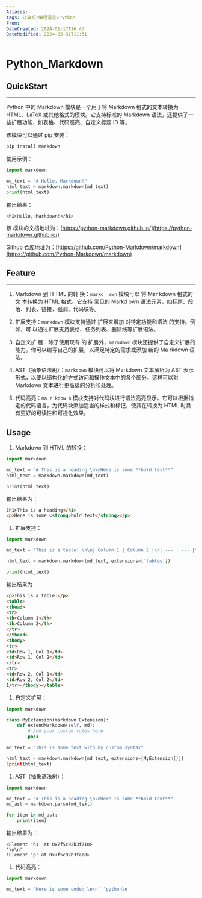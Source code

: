 ```yaml
---
Aliases: 
tags: 计算机/编程语言/Python 
From: 
DateCreated: 2024-01-17T16:43
DateModified: 2024-05-31T11:31
---
```

# Python_Markdown
 
## QuickStart
- --
Python 中的 Markdown 模块是一个用于将 Markdown 格式的文本转换为 HTML、LaTeX 或其他格式的模块。它支持标准的 Markdown 语法，还提供了一些扩展功能，如表格、代码高亮、自定义标题 ID 等。

该模块可以通过 pip 安装：

```bash
pip install markdown
```

使用示例：

```python
import markdown

md_text = "# Hello, Markdown!"
html_text = markdown.markdown(md_text)
print(html_text)
```

输出结果：

```html
<h1>Hello, Markdown!</h1>
```

该 模块的文档地址为：[https://python-markdown.github.io/](https://python-markdown.github.io/)

Github 仓库地址为：[https://github.com/Python-Markdown/markdown](https://github.com/Python-Markdown/markdown)

## Feature
 ---
1. Markdown 到 H TML 的转 换：`markd  own` 模块可以 将 Mar kdown 格式的文 本转换为 HTML 格式。它支持 常见的 Markd own 语法元素，如标题、段落、列表、链接、强调、代码块等。

2. 扩展支持：`markdown` 模块支持通过 扩展来增加 对特定功能和语法 的支持。例 如，可 以通过扩展支持表格、任务列表、删除线等扩展语法。

3. 自定义扩 展：除了使用现有 的 扩展外，`markdown` 模块还提供了自定义扩展的能力。你可以编写自己的扩展，以满足特定的需求或添加 新的 Ma rkdown 语法。

4. AST（抽象语法树）：`markdown` 模块可以将 Markdown 文本解析为 AST 表示形式，以便以结构化的方式访问和操作文本中的各个部分。这样可以对 Markdown 文本进行更高级的分析和处理。

5. 代码高亮：`ma r kdow n` 模块支持对代码块进行语法高亮显示。它可以根据指定的代码语言，为代码块添加适当的样式和标记，使其在转换为 HTML 时具有更好的可读性和可视化效果。

## Usage

1. Markdown 到 HTML 的转换：

```python
import markdown

md_text = "# This is a heading \n\nHere is some **bold text**"
html_text = markdown.markdown(md_text)

print(html_text)
```

输出结果为：

```html
1h1>This is a heading</h1>
<p>Here is some <strong>bold text</strong></p>
```

1. 扩展支持：

```python
import markdown

md_text = "This is a table: \n\n| Column 1 | Column 2 |\n| --- | --- |\n| Row 1, Col 1 | Row 1, Col 2 |\n| Row 2, Col 1 | Row 2, Col 2 |"

html_text = markdown.markdown(md_text, extensions=['tables'])

print(html_text)
```

输出结果为：

```html
<p>This is a table:</p>
<table>
<thead>
<tr>
<th>Column 1</th>
<th>Column 2</th>
</tr>
</thead>
<tbody>
<tr>
<td>Row 1, Col 1</td>
<td>Row 1, Col 2</td>
</tr>
<tr>
<td>Row 2, Col 1</td>
<td>Row 2, Col 2</td>
1/tr></tbody></table>

```

1. 自定义扩展：

```python
import markdown

class MyExtension(markdown.Extension):
    def extendMarkdown(self, md):
        # Add your custom rules here
        pass

md_text = "This is some text with my custom syntax"

html_text = markdown.markdown(md_text, extensions=[MyExtension()])
1print(html_text)
```

1. AST（抽象语法树）：

```python
import markdown

md_text = "# This is a heading \n\nHere is some **bold text**"
md_ast = markdown.parse(md_text)

for item in md_ast:
    print(item)

```

输出结果为：

```
<Element 'h1' at 0x7f5c92b3f710>
'\n\n'
1Element 'p' at 0x7f5c92b3fae8>
```

1. 代码高亮：

```python
import markdown

md_text = "Here is some code: \n\n```python\n
